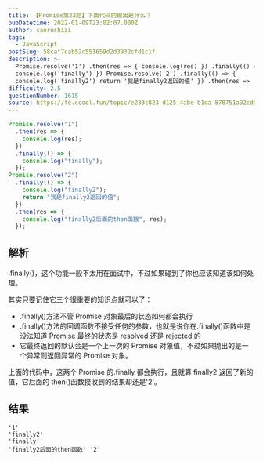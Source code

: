 ```yaml
---
title: 【Promise第23题】下面代码的输出是什么？
pubDatetime: 2022-01-09T23:02:07.000Z
author: caorushizi
tags:
  - JavaScript
postSlug: 58caf7cab52c551659d2d3932cfd1c1f
description: >-
  Promise.resolve('1') .then(res => { console.log(res) }) .finally(() => {
  console.log('finally') }) Promise.resolve('2') .finally(() => {
  console.log('finally2') return '我是finally2返回的值' }) .then(res =>
difficulty: 2.5
questionNumber: 1615
source: https://fe.ecool.fun/topic/e233c823-d125-4abe-b1da-878751a92cd9
---
```


```js
Promise.resolve("1")
  .then(res => {
    console.log(res);
  })
  .finally(() => {
    console.log("finally");
  });
Promise.resolve("2")
  .finally(() => {
    console.log("finally2");
    return "我是finally2返回的值";
  })
  .then(res => {
    console.log("finally2后面的then函数", res);
  });
```

## 解析

.finally()，这个功能一般不太用在面试中，不过如果碰到了你也应该知道该如何处理。

其实只要记住它三个很重要的知识点就可以了：

- .finally()方法不管 Promise 对象最后的状态如何都会执行
- .finally()方法的回调函数不接受任何的参数，也就是说你在.finally()函数中是没法知道 Promise 最终的状态是 resolved 还是 rejected 的
- 它最终返回的默认会是一个上一次的 Promise 对象值，不过如果抛出的是一个异常则返回异常的 Promise 对象。

上面的代码中，这两个 Promise 的.finally 都会执行，且就算 finally2 返回了新的值，它后面的 then()函数接收到的结果却还是'2'。

## 结果

```
'1'
'finally2'
'finally'
'finally2后面的then函数' '2'
```
